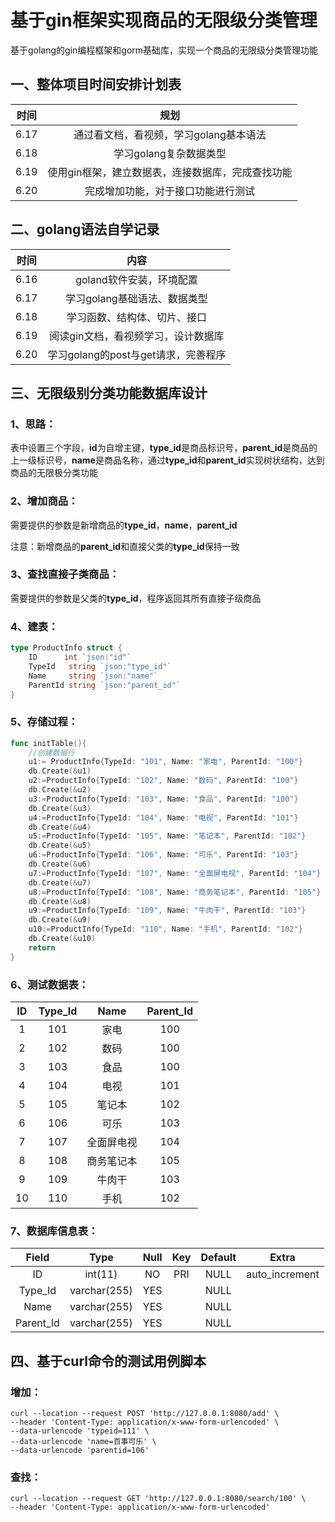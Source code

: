 # 基于gin框架实现商品的无限级分类管理
基于golang的gin编程框架和gorm基础库，实现一个商品的无限级分类管理功能

## 一、整体项目时间安排计划表

| 时间 |                       规划                        |
| :--: | :-----------------------------------------------: |
| 6.17 |      通过看文档，看视频，学习golang基本语法       |
| 6.18 |              学习golang复杂数据类型               |
| 6.19 | 使用gin框架，建立数据表，连接数据库，完成查找功能 |
| 6.20 |        完成增加功能，对于接口功能进行测试         |



## 二、golang语法自学记录

| 时间 |                内容                 |
| :--: | :---------------------------------: |
| 6.16 |      goland软件安装，环境配置       |
| 6.17 |    学习golang基础语法、数据类型     |
| 6.18 |    学习函数、结构体、切片、接口     |
| 6.19 | 阅读gin文档，看视频学习，设计数据库 |
| 6.20 | 学习golang的post与get请求，完善程序 |



## 三、无限级别分类功能数据库设计

### 1、思路：

表中设置三个字段，**id**为自增主键，**type_id**是商品标识号，**parent_id**是商品的上一级标识号，**name**是商品名称，通过**type_id**和**parent_id**实现树状结构，达到商品的无限极分类功能

### 2、增加商品：

需要提供的参数是新增商品的**type_id**，**name**，**parent_id**

注意：新增商品的**parent_id**和直接父类的**type_id**保持一致

### 3、查找直接子类商品：

需要提供的参数是父类的**type_id**，程序返回其所有直接子级商品

### 4、建表：

```go
type ProductInfo struct {
	ID      int `json:"id"`
	TypeId   string `json:"type_id"`
	Name     string `json:"name"`
	ParentId string `json:"parent_id"`
}
```

### 5、存储过程：

```go
func initTable(){
	//创建数据行
	u1:= ProductInfo{TypeId: "101", Name: "家电", ParentId: "100"}
	db.Create(&u1)
	u2:=ProductInfo{TypeId: "102", Name: "数码", ParentId: "100"}
	db.Create(&u2)
	u3:=ProductInfo{TypeId: "103", Name: "食品", ParentId: "100"}
	db.Create(&u3)
	u4:=ProductInfo{TypeId: "104", Name: "电视", ParentId: "101"}
	db.Create(&u4)
	u5:=ProductInfo{TypeId: "105", Name: "笔记本", ParentId: "102"}
	db.Create(&u5)
	u6:=ProductInfo{TypeId: "106", Name: "可乐", ParentId: "103"}
	db.Create(&u6)
	u7:=ProductInfo{TypeId: "107", Name: "全面屏电视", ParentId: "104"}
	db.Create(&u7)
	u8:=ProductInfo{TypeId: "108", Name: "商务笔记本", ParentId: "105"}
	db.Create(&u8)
	u9:=ProductInfo{TypeId: "109", Name: "牛肉干", ParentId: "103"}
	db.Create(&u9)
	u10:=ProductInfo{TypeId: "110", Name: "手机", ParentId: "102"}
	db.Create(&u10)
	return
}
```

### 6、测试数据表：

|  ID  | Type_Id |    Name    | Parent_Id |
| :--: | :-----: | :--------: | :-------: |
|  1   |   101   |    家电    |    100    |
|  2   |   102   |    数码    |    100    |
|  3   |   103   |    食品    |    100    |
|  4   |   104   |    电视    |    101    |
|  5   |   105   |   笔记本   |    102    |
|  6   |   106   |    可乐    |    103    |
|  7   |   107   | 全面屏电视 |    104    |
|  8   |   108   | 商务笔记本 |    105    |
|  9   |   109   |   牛肉干   |    103    |
|  10  |   110   |    手机    |    102    |

### 7、数据库信息表：

|   Field   |     Type     | Null | Key  | Default |     Extra      |
| :-------: | :----------: | :--: | :--: | :-----: | :------------: |
|    ID     |   int(11)    |  NO  | PRI  |  NULL   | auto_increment |
|  Type_Id  | varchar(255) | YES  |      |  NULL   |                |
|   Name    | varchar(255) | YES  |      |  NULL   |                |
| Parent_Id | varchar(255) | YES  |      |  NULL   |                |



## 四、基于curl命令的测试用例脚本

### 增加：

```
curl --location --request POST 'http://127.0.0.1:8080/add' \
--header 'Content-Type: application/x-www-form-urlencoded' \
--data-urlencode 'typeid=111' \
--data-urlencode 'name=百事可乐' \
--data-urlencode 'parentid=106'
```

### 查找：

```
curl --location --request GET 'http://127.0.0.1:8080/search/100' \
--header 'Content-Type: application/x-www-form-urlencoded'
```


